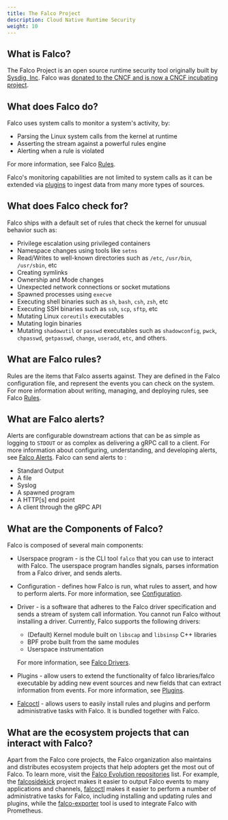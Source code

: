 ```yaml
---
title: The Falco Project
description: Cloud Native Runtime Security
weight: 10
---
```


## What is Falco?

The Falco Project is an open source runtime security tool originally built by [Sysdig, Inc](https://sysdig.com). Falco was [donated to the CNCF and is now a CNCF incubating project](https://www.cncf.io/blog/2020/01/08/toc-votes-to-move-falco-into-cncf-incubator/).

## What does Falco do?

Falco uses system calls to monitor a system's activity, by:

 - Parsing the Linux system calls from the kernel at runtime
 - Asserting the stream against a powerful rules engine
 - Alerting when a rule is violated

For more information, see Falco [Rules](rules).

Falco's monitoring capabilities are not limited to system calls as it can be extended via [plugins](plugins) to ingest data from many more types of sources.

## What does Falco check for?

Falco ships with a default set of rules that check the kernel for unusual behavior such as:

 - Privilege escalation using privileged containers
 - Namespace changes using tools like `setns`
 - Read/Writes to well-known directories such as `/etc`, `/usr/bin`, `/usr/sbin`, etc
 - Creating symlinks
 - Ownership and Mode changes
 - Unexpected network connections or socket mutations
 - Spawned processes using `execve`
 - Executing shell binaries such as `sh`, `bash`, `csh`, `zsh`, etc
 - Executing SSH binaries such as `ssh`, `scp`, `sftp`, etc
 - Mutating Linux `coreutils` executables
 - Mutating login binaries
 - Mutating `shadowutil` or `passwd` executables such as `shadowconfig`, `pwck`, `chpasswd`, `getpasswd`, `change`, `useradd`, `etc`, and others.


## What are Falco rules?

Rules are the items that Falco asserts against. They are defined in the Falco configuration file, and represent the events you can check on the system. For more information about writing, managing, and deploying rules, see Falco [Rules](rules).

## What are Falco alerts?

Alerts are configurable downstream actions that can be as simple as logging to `STDOUT` or as complex as delivering a gRPC call to a client. For more information about configuring, understanding, and developing alerts, see [Falco Alerts](alerts). Falco can send alerts to :

- Standard Output
- A file
- Syslog
- A spawned program
- A HTTP[s] end point
- A client through the gRPC API


## What are the Components of Falco?

Falco is composed of several main components:

 - Userspace program - is the CLI tool `falco` that you can use to interact with Falco. The userspace program handles signals, parses information from a Falco driver, and sends alerts.

 - Configuration - defines how Falco is run, what rules to assert, and how to perform alerts. For more information, see [Configuration](configuration).

 - Driver - is a software that adheres to the Falco driver specification and sends a stream of system call information. You cannot run Falco without installing a driver.
Currently, Falco supports the following drivers:

    - (Default) Kernel module built on `libscap` and `libsinsp` C++ libraries
    - BPF probe built from the same modules
    - Userspace instrumentation

    For more information, see [Falco Drivers](/docs/event-sources/drivers/).

 - Plugins - allow users to extend the functionality of falco libraries/falco executable by adding new event sources and new fields that can extract information from events. For more information, see [Plugins](plugins).

 - [Falcoctl](https://github.com/falcosecurity/falcoctl) - allows users to easily install rules and plugins and perform administrative tasks with Falco. It is bundled together with Falco.

## What are the ecosystem projects that can interact with Falco?

Apart from the Falco core projects, the Falco organization also maintains and distributes ecosystem projects that help adopters get the most out of Falco. To learn more, visit the [Falco Evolution repositories](https://github.com/falcosecurity/evolution/#repositories) list. For example, the [falcosidekick](https://github.com/falcosecurity/falcosidekick) project makes it easier to output Falco events to many applications and channels, [falcoctl](https://github.com/falcosecurity/falcoctl) makes it easier to perform a number of administrative tasks for Falco, including installing and updating rules and plugins, while the [falco-exporter](https://github.com/falcosecurity/falco-exporter) tool is used to integrate Falco with Prometheus.
